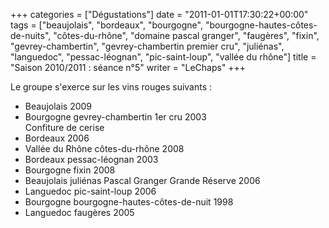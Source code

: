 +++
categories = ["Dégustations"]
date = "2011-01-01T17:30:22+00:00"
tags = ["beaujolais", "bordeaux", "bourgogne", "bourgogne-hautes-côtes-de-nuits", "côtes-du-rhône", "domaine pascal granger", "faugères", "fixin", "gevrey-chambertin", "gevrey-chambertin premier cru", "juliénas", "languedoc", "pessac-léognan", "pic-saint-loup", "vallée du rhône"] 
title = "Saison 2010/2011 : séance n°5"
writer = "LeChaps"
+++

Le groupe s'exerce sur les vins rouges suivants :

* Beaujolais 2009
* Bourgogne gevrey-chambertin 1er cru 2003  
Confiture de cerise
* Bordeaux 2006
* Vallée du Rhône côtes-du-rhône 2008
* Bordeaux pessac-léognan 2003
* Bourgogne fixin 2008
* Beaujolais juliénas Pascal Granger Grande Réserve 2006
* Languedoc pic-saint-loup 2006
* Bourgogne bourgogne-hautes-côtes-de-nuit 1998
* Languedoc faugères 2005
